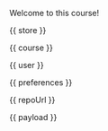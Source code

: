 Welcome to this course!

{{ store }}

{{ course }}

{{ user }}

{{ preferences }}

{{ repoUrl }}

{{ payload }}
